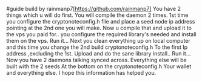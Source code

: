#guide build by rainmanp7[https://github.com/rainmanp7]
You have 2 things which u will do first.
You will compile the daemon 2 times.
1st time you configure the cryptonoteconfig.h file and place a seed node ip address pointing at the 2nd one you will make.
Now u compile that and upload it to the vps you paid for.. you configure the required library's needed and install them on the vps.
Run it...
Next you clean everything up on local computer and this time you change the 2nd build cryptonoteconfig.h
To the first Ip address ,excluding the 1st.
Upload and do the sane library install..
Run it...
Now you have 2 daemons talking synced across.
Everything else will be built with the 2 seeds
At the bottom on the cryptonoteconfig.h
Your wallet and everything else.
I hope this information has helped you.
